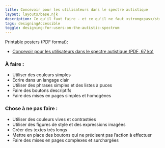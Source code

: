 ```yaml
---
title: Concevoir pour les utilisateurs dans le spectre autistique
layout: layouts/base.njk
description: Ce qu'il faut faire - et ce qu'il ne faut <strong>pas</strong> faire - lors de la conception pour les utilisateurs du spectre autistique.
tags: designingAccessible
toggle: designing-for-users-on-the-autistic-spectrum
---
```

<p>Printable posters <span id="das1">(PDF format)</span>:</p>
<ul>
			<li><a href="{{ rootPath }}docs/posters/SpectreAutistique-fr_2023.pdf" id="das2" aria-labelledby="das2 das1">Concevoir pour les utilisateurs dans le spectre autistique (<abbr lang="en" title="Portable Document Format">PDF</abbr>, 67 <abbr title="kilo-octet">ko</abbr>)</a></li></ul>


<div class="row">
	<div class="col-md-6">

### À faire :

*   Utiliser des couleurs simples
*   Écrire dans un langage clair
*   Utiliser des phrases simples et des listes à puces
*   Faire des boutons descriptifs
*   Faire des mises en pages simples et homogènes
	</div>
	<div class="col-md-6">

### Chose à ne pas faire :

*   Utiliser des couleurs vives et contrastées
*   Utiliser des figures de style et des expressions imagées
*   Créer des textes très longs
*   Mettre en place des boutons qui ne précisent pas l’action à effectuer
*   Faire des mises en pages complexes et surchargées
	</div>
</div>
